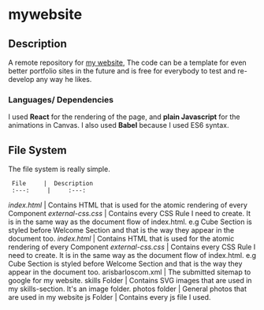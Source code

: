 # mywebsite

## Description
A remote repository for [my website](https:www.arisbarlos.com),
The code can be a template for even better portfolio sites in the future and is free for everybody to test and re-develop any way he likes.

### Languages/ Dependencies
I used **React** for the rendering of the page, and **plain Javascript** for the animations in Canvas.
I also used **Babel** because I used ES6 syntax.

## File System
The file system is really simple.

     File     |  Description  
     :---:     |     :---:     
_index.html_  | Contains HTML that is used for the atomic rendering of every Component
_external-css.css_ | Contains every CSS Rule I need to create. It is in the same way as the document flow of index.html. e.g Cube Section is styled before Welcome Section and that is the way they appear in the document too.
_index.html_  | Contains HTML that is used for the atomic rendering of every Component
_external-css.css_ | Contains every CSS Rule I need to create. It is in the same way as the document flow of index.html. e.g Cube Section is styled before Welcome Section and that is the way they appear in the document too.
arisbarloscom.xml | The submitted sitemap to google for my website.
skills Folder | Contains SVG images that are used in my skills-section. It's an image folder.
photos folder | General photos that are used in my website
js Folder | Contains every js file I used.
